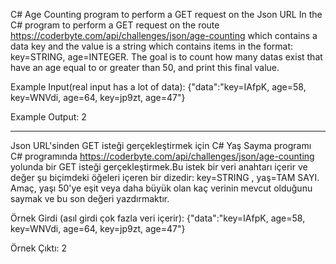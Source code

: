 C# Age Counting program to perform a GET request on the Json URL
In the C# program to perform a GET request on the route https://coderbyte.com/api/challenges/json/age-counting which contains a data key and the value is a string which contains items in the format: key=STRING, age=INTEGER. 
The goal is to count how many datas exist that have an age equal to or greater than 50, and print this final value.

Example Input(real input has a lot of data):
{"data":"key=IAfpK, age=58, key=WNVdi, age=64, key=jp9zt, age=47"}

Example Output:
2

------------------------------------------------------------------------------------------------------------------------------------------------------------------------------------------------------------------------------------

Json URL'sinden GET isteği gerçekleştirmek için C# Yaş Sayma programı
C# programında https://coderbyte.com/api/challenges/json/age-counting yolunda bir GET isteği gerçekleştirmek.Bu istek bir veri anahtarı içerir ve değer şu biçimdeki öğeleri içeren bir dizedir: key=STRING , yaş=TAM SAYI.
Amaç, yaşı 50'ye eşit veya daha büyük olan kaç verinin mevcut olduğunu saymak ve bu son değeri yazdırmaktır.

Örnek Girdi (asıl girdi çok fazla veri içerir):
{"data":"key=IAfpK, age=58, key=WNVdi, age=64, key=jp9zt, age=47"}

Örnek Çıktı:
2
